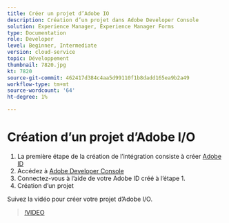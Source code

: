 ```yaml
---
title: Créer un projet d’Adobe IO
description: Création d’un projet dans Adobe Developer Console
solution: Experience Manager, Experience Manager Forms
type: Documentation
role: Developer
level: Beginner, Intermediate
version: cloud-service
topic: Développement
thumbnail: 7820.jpg
kt: 7820
source-git-commit: 462417d384c4aa5d99110f1b8dadd165ea9b2a49
workflow-type: tm+mt
source-wordcount: '64'
ht-degree: 1%

---
```


# Création d’un projet d’Adobe I/O

1. La première étape de la création de l’intégration consiste à créer [Adobe ID](https://account.adobe.com/)
1. Accédez à [Adobe Developer Console](https://console.adobe.io/home)
1. Connectez-vous à l’aide de votre Adobe ID créé à l’étape 1.
1. Création d’un projet

Suivez la vidéo pour créer votre projet d’Adobe I/O.

>[!VIDEO](https://video.tv.adobe.com/v/333220/?quality=9&learn=on)
